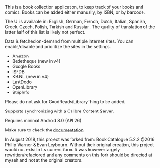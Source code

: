 <!--
  ~ @Copyright 2018-2022 HardBackNutter
  ~ @License GNU General Public License
  ~
  ~ This file is part of NeverTooManyBooks.
  ~
  ~ NeverTooManyBooks is free software: you can redistribute it and/or modify
  ~ it under the terms of the GNU General Public License as published by
  ~ the Free Software Foundation, either version 3 of the License, or
  ~ (at your option) any later version.
  ~
  ~ NeverTooManyBooks is distributed in the hope that it will be useful,
  ~ but WITHOUT ANY WARRANTY; without even the implied warranty of
  ~ MERCHANTABILITY or FITNESS FOR A PARTICULAR PURPOSE.
  ~ See the GNU General Public License for more details.
  ~
  ~ You should have received a copy of the GNU General Public License
  ~ along with NeverTooManyBooks. If not, see <http://www.gnu.org/licenses/>.
  -->

This is a book collection application, to keep track of your books and comics.
Books can be added either manually, by ISBN, or by barcode.

The UI is available in:
English, German, French, Dutch, Italian, Spanish, Greek, Czech, Polish, Turkish and Russian.
The quality of translation of the latter half of this list is likely not perfect.

Data is fetched on-demand from multiple internet sites.
You can enable/disable and prioritize the sites in the settings.

- Amazon
- Bedetheque (new in v4)
- Google Books
- ISFDB
- KB.NL (new in v4)
- LastDodo
- OpenLibrary
- StripInfo

Please do not ask for GoodReads/LibraryThing to be added.

Supports synchronizing with a Calibre Content Server.

Requires minimal Android 8.0 (API 26)

Make sure to check the [documentation](https://github.com/tfonteyn/NeverTooManyBooks/wiki)

In August 2018, this project was forked from:
Book Catalogue 5.2.2 @2016 Philip Warner & Evan Leybourn.
Without their original creation, this project would not exist in its
current form. It was however largely rewritten/refactored and any
comments on this fork should be directed at myself and not
at the original creators.
